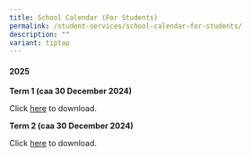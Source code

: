 ```yaml
---
title: School Calendar (For Students)
permalink: /student-services/school-calendar-for-students/
description: ""
variant: tiptap
---
```

<h4>2025</h4>
<p><strong>Term 1 (caa 30 December 2024)</strong>
</p>
<p>Click <a href="/files/2024/Student_Calendar_2025_Term1_caa_30122024.pdf" rel="noopener noreferrer nofollow" target="_blank">here</a> to
download.</p>
<p><strong>Term 2 (caa 30 December 2024)</strong>
</p>
<p>Click <a href="/files/2024/Student_Calendar_2025_Term2_caa_30122024.pdf" rel="noopener noreferrer nofollow" target="_blank">here</a> to
download.</p>